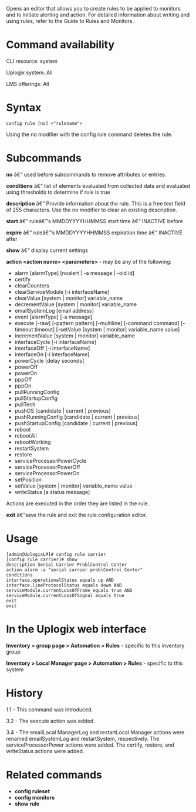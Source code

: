 <!-- 5.4 -->

Opens an editor that allows you to create rules to be applied to monitors and to initiate alerting and action. For detailed information about writing and using rules, refer to the Guide to Rules and Monitors.

# Command availability

CLI resource: system

Uplogix system: All

LMS offerings: All

# Syntax 

```
config rule [no] <"rulename">
```

Using the no modifier with the config rule command deletes the rule.

# Subcommands 

**no** â€“ used before subcommands to remove attributes or entries.

**conditions** â€“ list of elements evaluated from collected data and evaluated using thresholds to determine if rule is true

**description** â€“ Provide information about the rule. This is a free text field of 255 characters. Use the no modifier to clear an existing description.

**start** â€“ ruleâ€™s MMDDYYYYHHMMSS start time â€“ INACTIVE before

**expire** â€“ ruleâ€™s MMDDYYYYHHMMSS expiration time â€“ INACTIVE after

**show** â€“ display current settings

**action &lt;action name&gt; &lt;parameters&gt;** - may be any of the following:

-   alarm [alarmType] [noalert | -a message | -oid id]
- 	certify
- 	clearCounters
- 	clearServiceModule [-i interfaceName]
- 	clearValue [system | monitor] variable_name
- 	decrementValue [system | monitor] variable_name
- 	emailSystemLog [email address]
- 	event [alarmType] [-a message]
- 	execute [-raw] [-pattern pattern] [-multiline] [-command command] [-timeout timeout] [-setValue [system | monitor] variable_name value]
- 	incrementValue [system | monitor] variable_name
- 	interfaceCycle [-i interfaceName]
- 	interfaceOff [-i interfaceName]
- 	interfaceOn [-i interfaceName]
- 	powerCycle [delay seconds]
- 	powerOff
- 	powerOn
- 	pppOff
- 	pppOn
- 	pullRunningConfig
- 	pullStartupConfig
- 	pullTech
- 	pushOS [candidate | current | previous]
- 	pushRunningConfig [candidate | current | previous]
- 	pushStartupConfig [candidate | current | previous]
- 	reboot
- 	rebootAll
- 	rebootWorking
- 	restartSystem
- 	restore
- 	serviceProcessorPowerCycle
- 	serviceProcessorPowerOff
- 	serviceProcessorPowerOn
- 	setPosition
- 	setValue [system | monitor] variable_name value
- 	writeStatus [a status message]

Actions are executed in the order they are listed in the rule.

**exit** â€“save the rule and exit the rule configuration editor.

# Usage 

```
[admin@UplogixLM]# config rule carrier
[config rule carrier]# show
description Serial Carrier ProblControl Center
action alarm -a "serial carrier problControl Center"
conditions
interface.operationalStatus equals up AND
interface.lineProtocolStatus equals down AND
serviceModule.currentLossOfFrame equals true AND
serviceModule.currentLossOfSignal equals true
exit
exit
```

# In the Uplogix web interface

**Inventory > group page > Automation > Rules** - specific to this inventory group

**Inventory > Local Manager page > Automation > Rules** - specific to this system

# History 

1.1 - This command was introduced.

3.2 - The execute action was added.

3.4 - The emailLocal ManagerLog and restartLocal Manager actions were renamed emailSystemLog and restartSystem, respectively. The serviceProcessorPower actions were added. The certify, restore, and writeStatus actions were added.

# Related commands 

- **config ruleset**
- **config monitors**
- **show rule**
